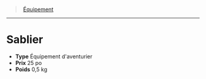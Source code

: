 ﻿---
!EquipmentItem
Type: Équipement d'aventurier
Price: 25 po
Weight: 0,5 kg
Id: equipment_hd.md#sablier
ParentLink: equipment_hd.md#Équipement
Name: Sablier
ParentName: Équipement
NameLevel: 1
Attributes: {}
---
> [Équipement](hd_equipment.md)

---

# Sablier

- **Type** Équipement d'aventurier
- **Prix** 25 po
- **Poids** 0,5 kg

